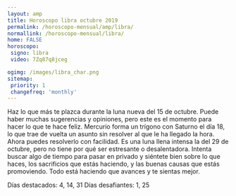 ```yaml
---
layout: amp
title: Horoscopo libra octubre 2019 
permalink: /horoscopo-mensual/amp/libra/
normallink: /horoscopo-mensual/libra/
home: FALSE
horoscopo:
 signo: libra
 video: 7Zq87q8jceg

ogimg: /images/libra_char.png
sitemap:
 priority: 1
 changefreq: 'monthly'
---
```



Haz lo que más te plazca durante la luna nueva del 15 de octubre. Puede haber muchas sugerencias y opiniones, pero este es el momento para hacer lo que te hace feliz. Mercurio forma un trígono con Saturno el día 18, lo que trae de vuelta un asunto sin resolver al que le ha llegado la hora. Ahora puedes resolverlo con facilidad. Es una luna llena intensa la del 29 de octubre, pero no tiene por qué ser estresante o desalentadora. Intenta buscar algo de tiempo para pasar en privado y siéntete bien sobre lo que haces, los sacrificios que estás haciendo, y las buenas causas que estás promoviendo. Todo está haciendo que avances y te sientas mejor. 

Días destacados: 4, 14, 31
Días desafiantes: 1, 25